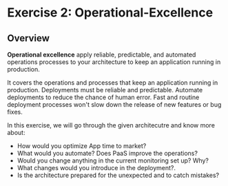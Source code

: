 # Exercise 2: Operational-Excellence

## Overview

**Operational excellence** apply reliable, predictable, and automated operations processes to your architecture to keep an application running in production.

It covers the operations and processes that keep an application running in production. Deployments must be reliable and predictable. Automate deployments to reduce the chance of human error. Fast and routine deployment processes won't slow down the release of new features or bug fixes.

In this exercise, we will go through the given architecutre and know more about:

 * How would you optimize App time to market?
 * What would you automate? Does PaaS improve the operations?
 * Would you change anything in the current monitoring set up? Why?
 * What changes would you introduce in the deployment?.
 * Is the architecture prepared for the unexpected and to catch mistakes?


